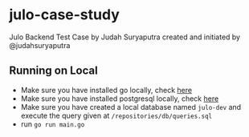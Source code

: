 # julo-case-study

Julo Backend Test Case by Judah Suryaputra
created and initiated by @judahsuryaputra

## Running on Local

- Make sure you have installed go locally, check [here](https://golang.org/doc/install)
- Make sure you have installed postgresql locally, check [here](https://www.postgresql.org/download/)
- Make sure you have created a local database named `julo-dev` and execute the query given at `/repositories/db/queries.sql`
- run `go run main.go`
